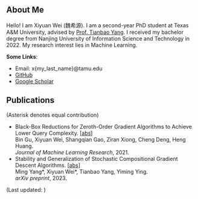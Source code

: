 ## About Me

Hello! I am Xiyuan Wei (魏希源). I am a second-year PhD student at Texas A&M University,
advised by [Prof. Tianbao Yang](http://people.tamu.edu/~tianbao-yang/).
I received my bachelor degree from Nanjing University of Information Science and Technology in 2022.
My research interest lies in Machine Learning.

**Some Links**:
- Email: x{my_last_name}@tamu.edu
- [GitHub](https://github.com/xywei00)
- [Google Scholar](https://scholar.google.com/citations?user=7iGaeB0AAAAJ&hl=en)


## Publications

(Asterisk denotes equal contribution)
- Black-Box Reductions for Zeroth-Order Gradient Algorithms to Achieve Lower Query Complexity.
  [[abs](https://jmlr.org/papers/v22/20-611.html)]
  <br />Bin Gu, Xiyuan Wei, Shangqian Gao, Ziran Xiong, Cheng Deng, Heng Huang.
  <br />*Journal of Machine Learning Research*, 2021.
- Stability and Generalization of Stochastic Compositional Gradient Descent Algorithms.
  [[abs](https://arxiv.org/abs/2307.03357v1)]
  <br />Ming Yang\*, Xiyuan Wei\*, Tianbao Yang, Yiming Ying.
  <br />*arXiv preprint*, 2023.


<script type="text/javascript">
    function getLastModifiedMonth() {
        const months = ["Jan", "Feb", "Mar", "Apr", "May", "Jun", "Jul", "Aug", "Sep", "Oct", "Nov", "Dec"];
        var lastModified = new Date(document.lastModified);
        return (months[lastModified.getMonth()] + " " + lastModified.getFullYear())
    }
</script>

(Last updated: <script type="text/javascript">document.write(getLastModifiedMonth())</script>)
